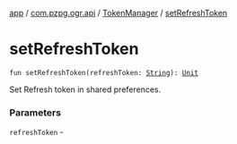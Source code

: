 [app](../../index.md) / [com.pzpg.ogr.api](../index.md) / [TokenManager](index.md) / [setRefreshToken](./set-refresh-token.md)

# setRefreshToken

`fun setRefreshToken(refreshToken: `[`String`](https://kotlinlang.org/api/latest/jvm/stdlib/kotlin/-string/index.html)`): `[`Unit`](https://kotlinlang.org/api/latest/jvm/stdlib/kotlin/-unit/index.html)

Set Refresh token in shared preferences.

### Parameters

`refreshToken` - 